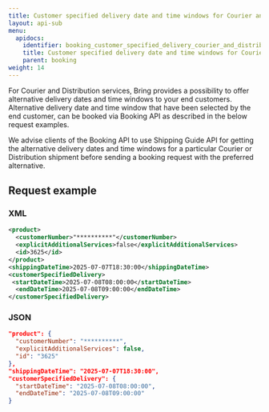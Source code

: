 ```yaml
---
title: Customer specified delivery date and time windows for Courier and Distribution services
layout: api-sub
menu:
  apidocs:
    identifier: booking_customer_specified_delivery_courier_and_distribution_service
    title: Customer specified delivery date and time windows for Courier and Distribution services
    parent: booking
weight: 14
---
```


For Courier and Distribution services, Bring provides a possibility to offer alternative delivery dates and time windows to your end customers. Alternative delivery date and time window that have been selected by the end customer, can be booked via Booking API as described in the below request examples.

We advise clients of the Booking API to use Shipping Guide API for getting the alternative delivery dates and time windows for a particular Courier or Distribution shipment before sending a booking request with the preferred alternative.

## Request example

### XML
```xml
<product>
  <customerNumber>"**********"</customerNumber>
  <explicitAdditionalServices>false</explicitAdditionalServices>
  <id>3625</id>
</product>
<shippingDateTime>2025-07-07T18:30:00</shippingDateTime>
<customerSpecifiedDelivery>
 <startDateTime>2025-07-08T08:00:00</startDateTime>
  <endDateTime>2025-07-08T09:00:00</endDateTime>
</customerSpecifiedDelivery>
```

### JSON
```json
"product": {
  "customerNumber": "**********",
  "explicitAdditionalServices": false,
  "id": "3625"
},
"shippingDateTime": "2025-07-07T18:30:00",
"customerSpecifiedDelivery": {
  "startDateTime": "2025-07-08T08:00:00",
  "endDateTime": "2025-07-08T09:00:00"
}
```
